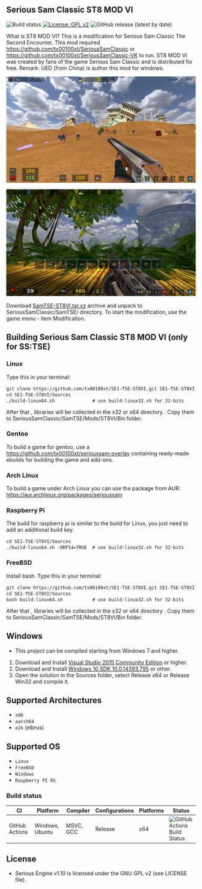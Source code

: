 ## Serious Sam Classic ST8 MOD VI
![Build status](https://github.com/tx00100xt/SE1-TSE-ST8VI/actions/workflows/cibuild.yml/badge.svg)
[![License: GPL v2](https://img.shields.io/badge/License-GPL_v2-blue.svg)](https://www.gnu.org/licenses/old-licenses/gpl-2.0.en.html)
![GitHub release (latest by date)](https://img.shields.io/github/v/release/tx00100xt/SE1-TSE-ST8VI)

What is ST8 MOD VI?
This is a modification for Serious Sam Classic The Second Encounter. 
This mod required https://github.com/tx00100xt/SeriousSamClassic or https://github.com/tx00100xt/SeriousSamClassic-VK to run.
ST8 MOD VI was created by fans of the game Serious Sam Classic and is distributed for free.
Remark:  UED (from China) is author this mod for windows.

![ST81](https://raw.githubusercontent.com/tx00100xt/SE1-TSE-ST8VI/main/Images/st8vi-1.png)

![ST82](https://raw.githubusercontent.com/tx00100xt/SE1-TSE-ST8VI/main/Images/st8vi-2.png)


Download [SamTSE-ST8VI.tar.xz] archive and unpack to  SeriousSamClassic/SamTSE/ directory.
To start the modification, use the game menu - item Modification.

Building Serious Sam Classic ST8 MOD VI (only for SS:TSE)
---------------------------------------------------------

### Linux

Type this in your terminal:

```
git clone https://github.com/tx00100xt/SE1-TSE-ST8VI.git SE1-TSE-ST8VI
cd SE1-TSE-ST8VI/Sources
./build-linux64.sh      	    # use build-linux32.sh for 32-bits
```
After that , libraries will be collected in the x32 or x64 directory . 
Copy them to SeriousSamClassic/SamTSE/Mods/ST8VI/Bin folder.

### Gentoo

To build a game for gentoo, use a https://github.com/tx00100xt/serioussam-overlay containing ready-made ebuilds for building the game and add-ons.

### Arch Linux

To build a game under Arch Linux you can use the package from AUR: https://aur.archlinux.org/packages/serioussam

### Raspberry Pi

The build for raspberry pi is similar to the build for Linux, you just need to add an additional build key.

```
cd SE1-TSE-ST8VI/Sources
./build-linux64.sh -DRPI4=TRUE	# use build-linux32.sh for 32-bits
```
### FreeBSD

Install bash. 
Type this in your terminal:

```
git clone https://github.com/tx00100xt/SE1-TSE-ST8VI.git SE1-TSE-ST8VI
cd SE1-TSE-ST8VI/Sources
bash build-linux64.sh    	    # use build-linux32.sh for 32-bits
```
After that , libraries will be collected in the x32 or x64 directory . 
Copy them to SeriousSamClassic/SamTSE/Mods/ST8VI/Bin folder.

Windows
-------
* This project can be compiled starting from Windows 7 and higher.

1. Download and Install [Visual Studio 2015 Community Edition] or higher.
2. Download and Install [Windows 10 SDK 10.0.14393.795] or other.
3. Open the solution in the Sources folder, select Release x64 or Release Win32 and compile it.

Supported Architectures
----------------------
* `x86`
* `aarch64`
* `e2k` (elbrus)

Supported OS
-----------
* `Linux`
* `FreeBSD`
* `Windows`
* `Raspberry PI OS`

### Build status
|CI|Platform|Compiler|Configurations|Platforms|Status|
|---|---|---|---|---|---|
|GitHub Actions|Windows, Ubuntu|MSVC, GCC|Release|x64|![GitHub Actions Build Status](https://github.com/tx00100xt/SE1-TSE-ST8VI/actions/workflows/cibuild.yml/badge.svg)

License
-------

* Serious Engine v1.10 is licensed under the GNU GPL v2 (see LICENSE file).


[SamTSE-ST8VI.tar.xz]: https://drive.google.com/file/d/19wQDweUq8C2J6DeSjMAXqPNAsIjmBK73/view?usp=sharing "Serious Sam Classic ST8 MOD VI"
[Visual Studio 2015 Community Edition]: https://go.microsoft.com/fwlink/?LinkId=615448&clcid=0x409 "Visual Studio 2015 Community Edition"
[Windows 10 SDK 10.0.14393.795]: https://go.microsoft.com/fwlink/p/?LinkId=838916 "Windows 10 SDK 10.0.14393.795"
